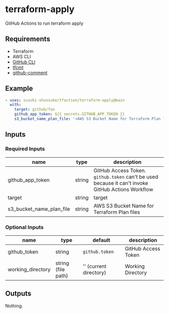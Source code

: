 # terraform-apply

GitHub Actions to run terraform apply

## Requirements

* Terraform
* AWS CLI
* [GitHub CLI](https://github.com/cli/cli)
* [tfcmt](https://github.com/suzuki-shunsuke/tfcmt)
* [github-comment](https://github.com/suzuki-shunsuke/github-comment)

## Example

```yaml
- uses: suzuki-shunsuke/tfaction/terraform-apply@main
  with:
    target: github/foo
    github_app_token: ${{ secrets.GITHUB_APP_TOKEN }}
    s3_bucket_name_plan_file: '<AWS S3 Bucket Name for Terraform Plan files>'
```

## Inputs

### Required Inputs

name | type | description
--- | --- | ---
github_app_token | string | GitHub Access Token. `github.token` can't be used because it can't invoke GitHub Actions Workflow
target | string | target
s3_bucket_name_plan_file | string | AWS S3 Bucket Name for Terraform Plan files

### Optional Inputs

name | type | default | description
--- | --- | --- | ---
github_token | string | `github.token` | GitHub Access Token
working_directory | string (file path) | '' (current directory) | Working Directory

## Outputs

Nothing.
